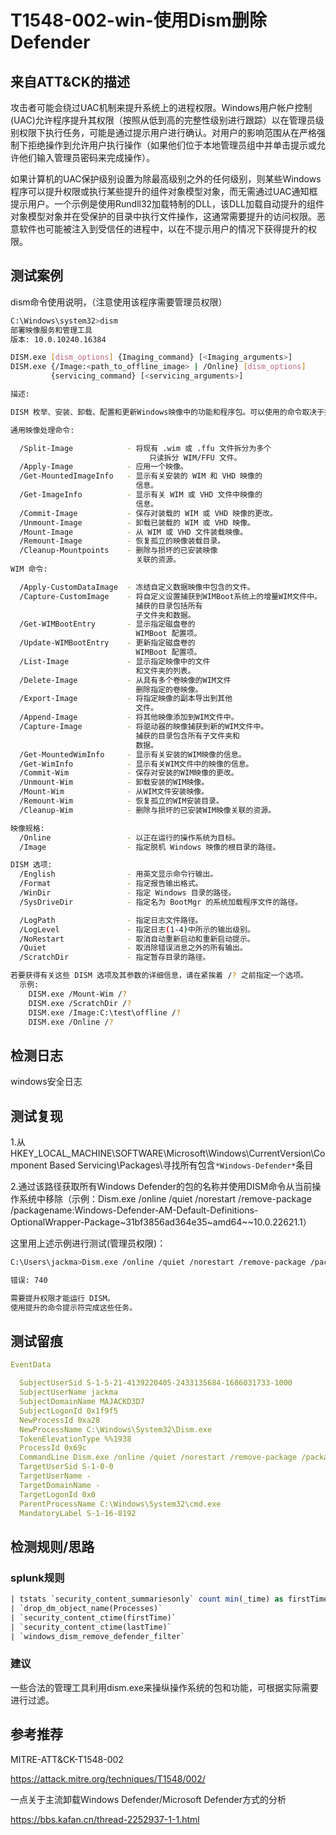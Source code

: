 # T1548-002-win-使用Dism删除Defender

## 来自ATT&CK的描述

攻击者可能会绕过UAC机制来提升系统上的进程权限。Windows用户帐户控制(UAC)允许程序提升其权限（按照从低到高的完整性级别进行跟踪）以在管理员级别权限下执行任务，可能是通过提示用户进行确认。对用户的影响范围从在严格强制下拒绝操作到允许用户执行操作（如果他们位于本地管理员组中并单击提示或允许他们输入管理员密码来完成操作）。

如果计算机的UAC保护级别设置为除最高级别之外的任何级别，则某些Windows程序可以提升权限或执行某些提升的组件对象模型对象，而无需通过UAC通知框提示用户。一个示例是使用Rundll32加载特制的DLL，该DLL加载自动提升的组件对象模型对象并在受保护的目录中执行文件操作，这通常需要提升的访问权限。恶意软件也可能被注入到受信任的进程中，以在不提示用户的情况下获得提升的权限。

## 测试案例

dism命令使用说明，（注意使用该程序需要管理员权限）

```bash
C:\Windows\system32>dism
部署映像服务和管理工具
版本: 10.0.10240.16384

DISM.exe [dism_options] {Imaging_command} [<Imaging_arguments>]
DISM.exe {/Image:<path_to_offline_image> | /Online} [dism_options]
         {servicing_command} [<servicing_arguments>]

描述:

DISM 枚举、安装、卸载、配置和更新Windows映像中的功能和程序包。可以使用的命令取决于提供的映像以及映像是处于脱机还是运行状态。

通用映像处理命令:

  /Split-Image            - 将现有 .wim 或 .ffu 文件拆分为多个
                               只读拆分 WIM/FFU 文件。
  /Apply-Image            - 应用一个映像。
  /Get-MountedImageInfo   - 显示有关安装的 WIM 和 VHD 映像的
                            信息。
  /Get-ImageInfo          - 显示有关 WIM 或 VHD 文件中映像的
                            信息。
  /Commit-Image           - 保存对装载的 WIM 或 VHD 映像的更改。
  /Unmount-Image          - 卸载已装载的 WIM 或 VHD 映像。
  /Mount-Image            - 从 WIM 或 VHD 文件装载映像。
  /Remount-Image          - 恢复孤立的映像装载目录。
  /Cleanup-Mountpoints    - 删除与损坏的已安装映像
                            关联的资源。
WIM 命令:

  /Apply-CustomDataImage  - 冻结自定义数据映像中包含的文件。
  /Capture-CustomImage    - 将自定义设置捕获到WIMBoot系统上的增量WIM文件中。
                            捕获的目录包括所有
                            子文件夹和数据。
  /Get-WIMBootEntry       - 显示指定磁盘卷的
                            WIMBoot 配置项。
  /Update-WIMBootEntry    - 更新指定磁盘卷的
                            WIMBoot 配置项。
  /List-Image             - 显示指定映像中的文件
                            和文件夹的列表。
  /Delete-Image           - 从具有多个卷映像的WIM文件
                            删除指定的卷映像。
  /Export-Image           - 将指定映像的副本导出到其他
                            文件。
  /Append-Image           - 将其他映像添加到WIM文件中。
  /Capture-Image          - 将驱动器的映像捕获到新的WIM文件中。
                            捕获的目录包含所有子文件夹和
                            数据。
  /Get-MountedWimInfo     - 显示有关安装的WIM映像的信息。
  /Get-WimInfo            - 显示有关WIM文件中的映像的信息。
  /Commit-Wim             - 保存对安装的WIM映像的更改。
  /Unmount-Wim            - 卸载安装的WIM映像。
  /Mount-Wim              - 从WIM文件安装映像。
  /Remount-Wim            - 恢复孤立的WIM安装目录。
  /Cleanup-Wim            - 删除与损坏的已安装WIM映像关联的资源。

映像规格:
  /Online                 - 以正在运行的操作系统为目标。
  /Image                  - 指定脱机 Windows 映像的根目录的路径。

DISM 选项:
  /English                - 用英文显示命令行输出。
  /Format                 - 指定报告输出格式。
  /WinDir                 - 指定 Windows 目录的路径。
  /SysDriveDir            - 指定名为 BootMgr 的系统加载程序文件的路径。

  /LogPath                - 指定日志文件路径。
  /LogLevel               - 指定日志(1-4)中所示的输出级别。
  /NoRestart              - 取消自动重新启动和重新启动提示。
  /Quiet                  - 取消除错误消息之外的所有输出。
  /ScratchDir             - 指定暂存目录的路径。

若要获得有关这些 DISM 选项及其参数的详细信息，请在紧挨着 /? 之前指定一个选项。
  示例:
    DISM.exe /Mount-Wim /?
    DISM.exe /ScratchDir /?
    DISM.exe /Image:C:\test\offline /?
    DISM.exe /Online /?
```

## 检测日志

windows安全日志

## 测试复现

1.从HKEY_LOCAL_MACHINE\SOFTWARE\Microsoft\Windows\CurrentVersion\Component Based Servicing\Packages\寻找所有包含`*Windows-Defender*`条目

2.通过该路径获取所有Windows Defender的包的名称并使用DISM命令从当前操作系统中移除（示例：Dism.exe /online /quiet /norestart /remove-package /packagename:Windows-Defender-AM-Default-Definitions-OptionalWrapper-Package~31bf3856ad364e35~amd64~~10.0.22621.1）

这里用上述示例进行测试(管理员权限)：

```bash
C:\Users\jackma>Dism.exe /online /quiet /norestart /remove-package /packagename:Windows-Defender-AM-Default-Definitions-OptionalWrapper-Package~31bf3856ad364e35~amd64~~10.0.22621.1

错误: 740

需要提升权限才能运行 DISM。
使用提升的命令提示符完成这些任务。
```

## 测试留痕

```yml
EventData 

  SubjectUserSid S-1-5-21-4139220405-2433135684-1686031733-1000 
  SubjectUserName jackma 
  SubjectDomainName MAJACKD3D7 
  SubjectLogonId 0x1f9f5 
  NewProcessId 0xa28 
  NewProcessName C:\Windows\System32\Dism.exe 
  TokenElevationType %%1938 
  ProcessId 0x69c 
  CommandLine Dism.exe /online /quiet /norestart /remove-package /packagename:Windows-Defender-AM-Default-Definitions-OptionalWrapper-Package~31bf3856ad364e35~amd64~~10.0.22621.1 
  TargetUserSid S-1-0-0 
  TargetUserName - 
  TargetDomainName - 
  TargetLogonId 0x0 
  ParentProcessName C:\Windows\System32\cmd.exe 
  MandatoryLabel S-1-16-8192 
```

## 检测规则/思路

### splunk规则

```sql
| tstats `security_content_summariesonly` count min(_time) as firstTime max(_time) as lastTime from datamodel=Endpoint.Processes where Processes.process_name=dism.exe (Processes.process="*/online*" AND Processes.process="*/disable-feature*" AND Processes.process="*Windows-Defender*" AND Processes.process="*/remove*") by Processes.dest Processes.user Processes.parent_process_name Processes.process_name Processes.original_file_name Processes.process Processes.process_id Processes.parent_process_id 
| `drop_dm_object_name(Processes)` 
| `security_content_ctime(firstTime)` 
| `security_content_ctime(lastTime)` 
| `windows_dism_remove_defender_filter` 
```

### 建议

一些合法的管理工具利用dism.exe来操纵操作系统的包和功能，可根据实际需要进行过滤。

## 参考推荐

MITRE-ATT&CK-T1548-002

<https://attack.mitre.org/techniques/T1548/002/>

一点关于主流卸载Windows Defender/Microsoft Defender方式的分析

<https://bbs.kafan.cn/thread-2252937-1-1.html>
